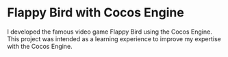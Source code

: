 # Flappy Bird with Cocos Engine

I developed the famous video game Flappy Bird using the Cocos Engine. This project was intended as a learning experience to improve my expertise with the Cocos Engine.
